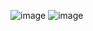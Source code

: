 ![image](https://github.com/user-attachments/assets/90e53f11-92c2-49ab-a979-e92379cc6155)
![image](https://github.com/user-attachments/assets/6f3fa97f-f1cc-4749-a743-45416833da7c)
